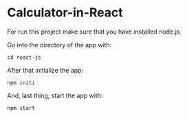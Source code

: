 # Calculator-in-React

For run this project make sure that you have installed node.js

Go into the directory of the app with:

```
cd react-js

```

After that initialize the app:

```
npm initi
```

And, last thing, start the app with:

```
npm start
```

